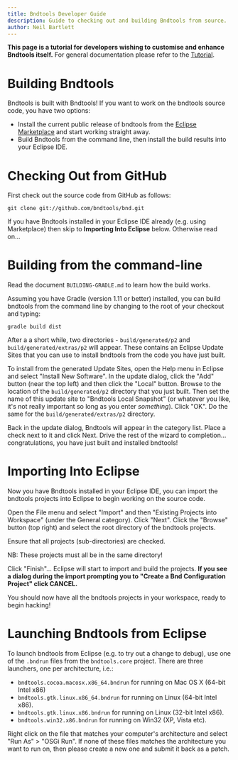```yaml
---
title: Bndtools Developer Guide
description: Guide to checking out and building Bndtools from source.
author: Neil Bartlett
---
```


**This page is a tutorial for developers wishing to customise and enhance Bndtools itself.** For general documentation please refer to the [Tutorial][1].

Building Bndtools
=================

Bndtools is built with Bndtools! If you want to work on the bndtools source code, you have two options:

* Install the current public release of bndtools from the [Eclipse Marketplace][2] and start working straight away.
* Build Bndtools from the command line, then install the build results into your Eclipse IDE.

Checking Out from GitHub
========================

First check out the source code from GitHub as follows:

	git clone git://github.com/bndtools/bnd.git

If you have Bndtools installed in your Eclipse IDE already (e.g. using Marketplace) then skip to **Importing Into Eclipse** below. Otherwise read on...

Building from the command-line
==============================

Read the document `BUILDING-GRADLE.md` to learn how the build works.

Assuming you have Gradle (version 1.11 or better) installed, you can build bndtools from the command line by changing to the root of your checkout and typing:

	gradle build dist

After a a short while, two directories - `build/generated/p2` and `build/generated/extras/p2` will appear. These contains an Eclipse Update Sites that you can use to install bndtools from the code you have just built.

To install from the generated Update Sites, open the Help menu in Eclipse and select "Install New Software". In the update dialog, click the "Add" button (near the top left) and then click the "Local" button. Browse to the location of the `build/generated/p2` directory that you just built. Then set the name of this update site to "Bndtools Local Snapshot" (or whatever you like, it's not really important so long as you enter *something*). Click "OK". Do the same for the `build/generated/extras/p2` directory.

Back in the update dialog, Bndtools will appear in the category list. Place a check next to it and click Next. Drive the rest of the wizard to completion... congratulations, you have just built and installed bndtools!

Importing Into Eclipse
======================

Now you have Bndtools installed in your Eclipse IDE, you can import the bndtools projects into Eclipse to begin working on the source code.

Open the File menu and select "Import" and then "Existing Projects into Workspace" (under the General category). Click "Next". Click the "Browse" button (top right) and select the root directory of the bndtools projects.

Ensure that all projects (sub-directories) are checked.

NB: These projects must all be in the same directory!

Click "Finish"... Eclipse will start to import and build the projects. **If you see a dialog during the import prompting you to "Create a Bnd Configuration Project" click CANCEL.**

You should now have all the bndtools projects in your workspace, ready to begin hacking!

Launching Bndtools from Eclipse
===============================

To launch bndtools from Eclipse (e.g. to try out a change to debug), use one of the `.bndrun` files from the `bndtools.core` project. There are three launchers, one per architecture, i.e.:

* `bndtools.cocoa.macosx.x86_64.bndrun` for running on Mac OS X (64-bit Intel x86)
* `bndtools.gtk.linux.x86_64.bndrun` for running on Linux (64-bit Intel x86).
* `bndtools.gtk.linux.x86.bndrun` for running on Linux (32-bit Intel x86).
* `bndtools.win32.x86.bndrun` for running on Win32 (XP, Vista etc).

Right click on the file that matches your computer's architecture and select "Run As" > "OSGi Run". If none of these files matches the architecture you want to run on, then please create a new one and submit it back as a patch.

[1]: /tutorial.html "Bndtools Tutorial"
[2]: http://marketplace.eclipse.org/ "Eclipse Marketplace"
